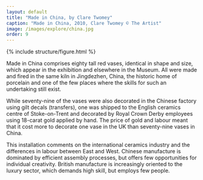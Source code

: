 ```yaml
---
layout: default
title: "Made in China, by Clare Twomey"
caption: "Made in China, 2010, Clare Twomey © The Artist"
image: /images/explore/china.jpg
order: 9
---
```

{% include structure/figure.html %}

Made in China comprises eighty tall red vases, identical in shape and size, which appear in the exhibition and elsewhere in the Museum. All were made and fired in the same kiln in Jingdezhen, China, the historic home of porcelain and one of the few places where the skills for such an undertaking still exist.

While seventy-nine of the vases were also decorated in the Chinese factory using gilt decals (transfers), one was shipped to the English ceramics centre of Stoke-on-Trent and decorated by Royal Crown Derby employees using 18-carat gold applied by hand. The price of gold and labour meant that it cost more to decorate one vase in the UK than seventy-nine vases in China.

This installation comments on the international ceramics industry and the differences in labour between East and West. Chinese manufacture is dominated by efficient assembly processes, but offers few opportunities for individual creativity. British manufacture is increasingly oriented to the luxury sector, which demands high skill, but employs few people.
